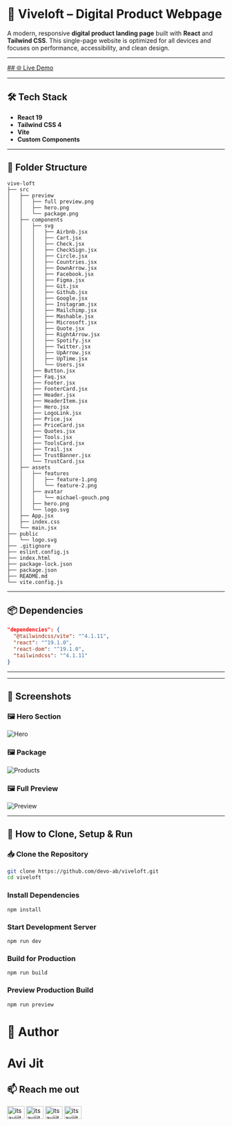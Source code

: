 # 🚀 Viveloft – Digital Product Webpage

A modern, responsive **digital product landing page** built with **React** and **Tailwind CSS**. This single-page website is optimized for all devices and focuses on performance, accessibility, and clean design.

---

[## 🌐 Live Demo](https://vive-loft.vercel.app)

---

## 🛠️ Tech Stack

- **React 19**
- **Tailwind CSS 4**
- **Vite**
- **Custom Components**

---

## 📁 Folder Structure

```
vive-loft
├── src
│   ├── preview
│   │   ├── full preview.png
│   │   ├── hero.png
│   │   └── package.png
│   ├── components
│   │   ├── svg
│   │   │   ├── Airbnb.jsx
│   │   │   ├── Cart.jsx
│   │   │   ├── Check.jsx
│   │   │   ├── CheckSign.jsx
│   │   │   ├── Circle.jsx
│   │   │   ├── Countries.jsx
│   │   │   ├── DownArrow.jsx
│   │   │   ├── Facebook.jsx
│   │   │   ├── Figma.jsx
│   │   │   ├── Git.jsx
│   │   │   ├── Github.jsx
│   │   │   ├── Google.jsx
│   │   │   ├── Instagram.jsx
│   │   │   ├── Mailchimp.jsx
│   │   │   ├── Mashable.jsx
│   │   │   ├── Microsoft.jsx
│   │   │   ├── Quote.jsx
│   │   │   ├── RightArrow.jsx
│   │   │   ├── Spotify.jsx
│   │   │   ├── Twitter.jsx
│   │   │   ├── UpArrow.jsx
│   │   │   ├── UpTime.jsx
│   │   │   └── Users.jsx
│   │   ├── Button.jsx
│   │   ├── Faq.jsx
│   │   ├── Footer.jsx
│   │   ├── FooterCard.jsx
│   │   ├── Header.jsx
│   │   ├── HeaderItem.jsx
│   │   ├── Hero.jsx
│   │   ├── LogoLink.jsx
│   │   ├── Price.jsx
│   │   ├── PriceCard.jsx
│   │   ├── Quotes.jsx
│   │   ├── Tools.jsx
│   │   ├── ToolsCard.jsx
│   │   ├── Trail.jsx
│   │   ├── TrustBanner.jsx
│   │   └── TrustCard.jsx
│   ├── assets
│   │   ├── features
│   │   │   ├── feature-1.png
│   │   │   └── feature-2.png
│   │   ├── avatar
│   │   │   └── michael-gouch.png
│   │   ├── hero.png
│   │   └── logo.svg
│   ├── App.jsx
│   ├── index.css
│   └── main.jsx
├── public
│   └── logo.svg
├── .gitignore
├── eslint.config.js
├── index.html
├── package-lock.json
├── package.json
├── README.md
└── vite.config.js
```


---

## 📦 Dependencies

```json
"dependencies": {
  "@tailwindcss/vite": "^4.1.11",
  "react": "^19.1.0",
  "react-dom": "^19.1.0",
  "tailwindcss": "^4.1.11"
}
```


---

---

## 📸 Screenshots

### 🖼️ Hero Section
![Hero](./src/preview/hero.png)

### 🖼️ Package
![Products](./src/preview/package.png)

### 🖼️ Full Preview
![Preview](./src/preview/full%20preview.png)

---

## 👥 How to Clone, Setup & Run

### 📥 Clone the Repository

```bash
git clone https://github.com/devo-ab/viveloft.git
cd viveloft
```

### Install Dependencies
```
npm install
```

### Start Development Server
```
npm run dev
```
### Build for Production
```
npm run build
```
### Preview Production Build
```
npm run preview
```

# 👤 Author
# Avi Jit
## :mailbox: Reach me out
<p align="left">
<a href="https://linkedin.com/in/itsavijitb" target="blank"><img align="center" src="https://raw.githubusercontent.com/rahuldkjain/github-profile-readme-generator/master/src/images/icons/Social/linked-in-alt.svg" alt="itsavijitb" height="30" width="40" /></a>
<a href="https://twitter.com/itsavijitb" target="blank"><img align="center" src="https://raw.githubusercontent.com/rahuldkjain/github-profile-readme-generator/master/src/images/icons/Social/twitter.svg" alt="itsavijitb" height="30" width="40" /></a>
<a href="https://facebook.com/itsavijitb" target="blank"><img align="center" src="https://raw.githubusercontent.com/rahuldkjain/github-profile-readme-generator/master/src/images/icons/Social/facebook.svg" alt="itsavijitb" height="30" width="40" /></a>
<a href="https://instagram.com/itsavijitb" target="blank"><img align="center" src="https://raw.githubusercontent.com/rahuldkjain/github-profile-readme-generator/master/src/images/icons/Social/instagram.svg" alt="itsavijitb" height="30" width="40" /></a>
</p>